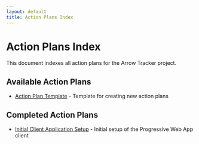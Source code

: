 ```yaml
---
layout: default
title: Action Plans Index
---
```


# Action Plans Index

This document indexes all action plans for the Arrow Tracker project.

## Available Action Plans

- [Action Plan Template](action_plan_template.md) - Template for creating new action plans

## Completed Action Plans

- [Initial Client Application Setup](action_plan_client_setup.md) - Initial setup of the Progressive Web App client
